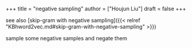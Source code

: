 +++
title = "negative sampling"
author = ["Houjun Liu"]
draft = false
+++

see also [skip-gram with negative sampling]({{< relref "KBhword2vec.md#skip-gram-with-negative-sampling" >}})

sample some negative samples and negate them
